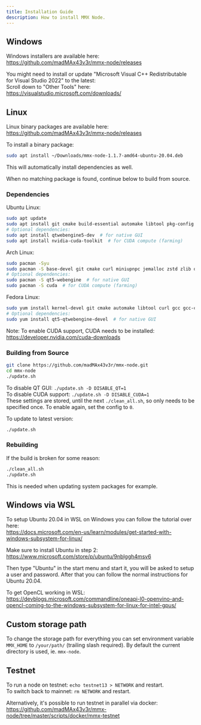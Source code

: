 ```yaml
---
title: Installation Guide
description: How to install MMX Node.
---
```


## Windows

Windows installers are available here: https://github.com/madMAx43v3r/mmx-node/releases

You might need to install or update "Microsoft Visual C++ Redistributable for Visual Studio 2022" to the latest:\
Scroll down to "Other Tools" here: https://visualstudio.microsoft.com/downloads/

## Linux

Linux binary packages are available here: https://github.com/madMAx43v3r/mmx-node/releases

To install a binary package:
```bash frame="none"
sudo apt install ~/Downloads/mmx-node-1.1.7-amd64-ubuntu-20.04.deb
```
This will automatically install dependencies as well.

When no matching package is found, continue below to build from source.

### Dependencies

Ubuntu Linux:
```bash frame="none"
sudo apt update
sudo apt install git cmake build-essential automake libtool pkg-config curl libminiupnpc-dev libjemalloc-dev libzstd-dev zlib1g-dev ocl-icd-opencl-dev clinfo screen
# Optional dependencies:
sudo apt install qtwebengine5-dev  # for native GUI
sudo apt install nvidia-cuda-toolkit  # for CUDA compute (farming)
```

Arch Linux:
```bash frame="none"
sudo pacman -Syu
sudo pacman -S base-devel git cmake curl miniupnpc jemalloc zstd zlib opencl-headers ocl-icd clinfo screen
# Optional dependencies:
sudo pacman -S qt5-webengine  # for native GUI
sudo pacman -S cuda  # for CUDA compute (farming)
```

Fedora Linux:
```bash frame="none"
sudo yum install kernel-devel git cmake automake libtool curl gcc gcc-c++ miniupnpc-devel jemalloc-devel ocl-icd-devel zlib-ng-devel zstd clinfo screen
# Optional dependencies:
sudo yum install qt5-qtwebengine-devel  # for native GUI
```

Note: To enable CUDA support, CUDA needs to be installed: https://developer.nvidia.com/cuda-downloads

### Building from Source

```bash frame="none"
git clone https://github.com/madMAx43v3r/mmx-node.git
cd mmx-node
./update.sh
```

To disable QT GUI: `./update.sh -D DISABLE_QT=1` \
To disable CUDA support: `./update.sh -D DISABLE_CUDA=1` \
These settings are stored, until the next `./clean_all.sh`, so only needs to be specified once. To enable again, set the config to `0`.

To update to latest version:
```bash frame="none"
./update.sh
```

### Rebuilding

If the build is broken for some reason:
```bash frame="none"
./clean_all.sh
./update.sh
```
This is needed when updating system packages for example.

## Windows via WSL

To setup Ubuntu 20.04 in WSL on Windows you can follow the tutorial over here: \
https://docs.microsoft.com/en-us/learn/modules/get-started-with-windows-subsystem-for-linux/

Make sure to install Ubuntu in step 2: https://www.microsoft.com/store/p/ubuntu/9nblggh4msv6

Then type "Ubuntu" in the start menu and start it, you will be asked to setup a user and password.
After that you can follow the normal instructions for Ubuntu 20.04.

To get OpenCL working in WSL:
https://devblogs.microsoft.com/commandline/oneapi-l0-openvino-and-opencl-coming-to-the-windows-subsystem-for-linux-for-intel-gpus/

## Custom storage path

To change the storage path for everything you can set environment variable `MMX_HOME` to `/your/path/` (trailing slash required). By default the current directory is used, ie. `mmx-node`.

## Testnet

To run a node on testnet: `echo testnet13 > NETWORK` and restart. \
To switch back to mainnet: `rm NETWORK` and restart.

Alternatively, it's possible to run testnet in parallel via docker: https://github.com/madMAx43v3r/mmx-node/tree/master/scripts/docker/mmx-testnet
